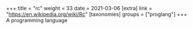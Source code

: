 +++
title = "rc"
weight = 33
date = 2021-03-06
[extra]
link = "https://en.wikipedia.org/wiki/Rc"
[taxonomies]
groups = ["proglang"]
+++
A programming language

